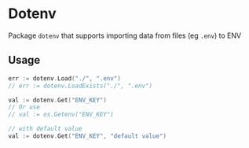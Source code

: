 # Dotenv

Package `dotenv` that supports importing data from files (eg `.env`) to ENV

## Usage

```go
err := dotenv.Load("./", ".env")
// err := dotenv.LoadExists("./", ".env")

val := dotenv.Get("ENV_KEY")
// Or use 
// val := os.Getenv("ENV_KEY")

// with default value
val := dotenv.Get("ENV_KEY", "default value")
```
